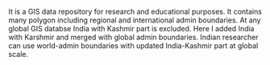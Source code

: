 It is a GIS data repository for research and educational purposes. 
It contains many polygon including regional and international admin boundaries.
At any global GIS databse India with Kashmir part is excluded.
Here I added India with Karshmir and merged with global admin boundaries.
Indian researcher can use world-admin boundaries with updated India-Kashmir part at global scale.
